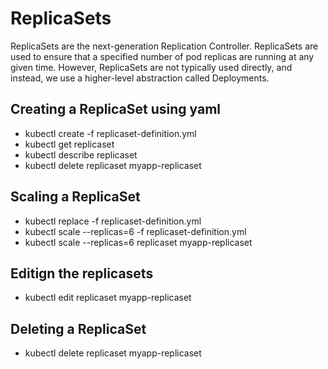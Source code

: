 # ReplicaSets
ReplicaSets are the next-generation Replication Controller. ReplicaSets are used to ensure that a specified number of pod replicas are running at any given time. However, ReplicaSets are not typically used directly, and instead, we use a higher-level abstraction called Deployments.



## Creating a ReplicaSet using yaml
- kubectl create -f replicaset-definition.yml
- kubectl get replicaset
- kubectl describe replicaset
- kubectl delete replicaset myapp-replicaset

## Scaling a ReplicaSet
- kubectl replace -f replicaset-definition.yml
- kubectl scale --replicas=6 -f replicaset-definition.yml
- kubectl scale --replicas=6 replicaset myapp-replicaset

## Editign the replicasets 
- kubectl edit replicaset myapp-replicaset

## Deleting a ReplicaSet
- kubectl delete replicaset myapp-replicaset
